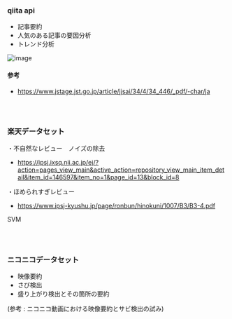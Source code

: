 ### qiita api 
- 記事要約
- 人気のある記事の要因分析
- トレンド分析

![image](https://user-images.githubusercontent.com/70263039/172796725-d8acc7d9-1202-4741-965b-568661cce19f.png)


#### 参考
- https://www.jstage.jst.go.jp/article/jjsai/34/4/34_446/_pdf/-char/ja

<br><br>

### 楽天データセット 

・不自然なレビュー　ノイズの除去　
  - https://ipsj.ixsq.nii.ac.jp/ej/?action=pages_view_main&active_action=repository_view_main_item_detail&item_id=146597&item_no=1&page_id=13&block_id=8

・ほめられすぎレビュー
  - https://www.ipsj-kyushu.jp/page/ronbun/hinokuni/1007/B3/B3-4.pdf

SVM

<br><br>


### ニコニコデータセット 

- 映像要約
- さび検出
- 盛り上がり検出とその箇所の要約

(参考 : ニコニコ動画における映像要約とサビ検出の試み)

<br><br>
